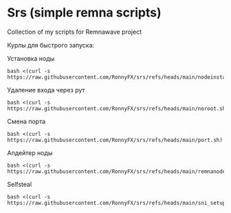 # Srs (simple remna scripts)
Collection of my scripts for Remnawave project 

Курлы для быстрого запуска:

Установка ноды
```
bash <(curl -s https://raw.githubusercontent.com/RonnyFX/srs/refs/heads/main/nodeinstall.sh)
```
Удаление входа через рут
```
bash <(curl -s https://raw.githubusercontent.com/RonnyFX/srs/refs/heads/main/noroot.sh)
```
Смена порта
```
bash <(curl -s https://raw.githubusercontent.com/RonnyFX/srs/refs/heads/main/port.sh)
```
Апдейтер ноды
```
bash <(curl -s https://raw.githubusercontent.com/RonnyFX/srs/refs/heads/main/remnanode_updater.sh)
```
Selfsteal
```
bash <(curl -s https://raw.githubusercontent.com/RonnyFX/srs/refs/heads/main/sni_setup.sh)
```

